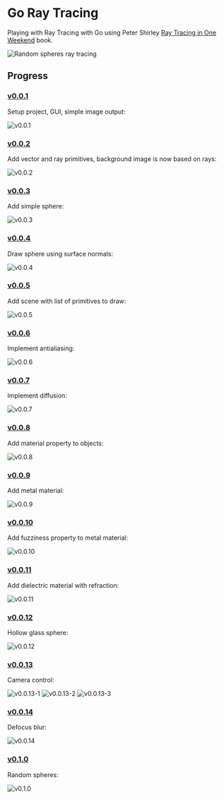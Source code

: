 # Go Ray Tracing

Playing with Ray Tracing with Go using Peter Shirley [Ray Tracing in One Weekend](http://www.realtimerendering.com/raytracing/Ray%20Tracing%20in%20a%20Weekend.pdf) book.

![Random spheres ray tracing](/img/v0.1.0.min.png)


## Progress

### [v0.0.1](https://github.com/dreadatour/go-ray-tracing/tree/v0.0.1)

Setup project, GUI, simple image output:

![v0.0.1](/img/v0.0.1.min.png)


### [v0.0.2](https://github.com/dreadatour/go-ray-tracing/tree/v0.0.2)

Add vector and ray primitives, background image is now based on rays:

![v0.0.2](/img/v0.0.2.min.png)


### [v0.0.3](https://github.com/dreadatour/go-ray-tracing/tree/v0.0.3)

Add simple sphere:

![v0.0.3](/img/v0.0.1.min.png)


### [v0.0.4](https://github.com/dreadatour/go-ray-tracing/tree/v0.0.4)

Draw sphere using surface normals:

![v0.0.4](/img/v0.0.4.min.png)


### [v0.0.5](https://github.com/dreadatour/go-ray-tracing/tree/v0.0.5)

Add scene with list of primitives to draw:

![v0.0.5](/img/v0.0.5.min.png)


### [v0.0.6](https://github.com/dreadatour/go-ray-tracing/tree/v0.0.6)

Implement antialiasing:

![v0.0.6](/img/v0.0.6.min.png)


### [v0.0.7](https://github.com/dreadatour/go-ray-tracing/tree/v0.0.7)

Implement diffusion:

![v0.0.7](/img/v0.0.7.min.png)


### [v0.0.8](https://github.com/dreadatour/go-ray-tracing/tree/v0.0.8)

Add material property to objects:

![v0.0.8](/img/v0.0.8.min.png)


### [v0.0.9](https://github.com/dreadatour/go-ray-tracing/tree/v0.0.9)

Add metal material:

![v0.0.9](/img/v0.0.9.min.png)


### [v0.0.10](https://github.com/dreadatour/go-ray-tracing/tree/v0.0.10)

Add fuzziness property to metal material:

![v0.0.10](/img/v0.0.10.min.png)


### [v0.0.11](https://github.com/dreadatour/go-ray-tracing/tree/v0.0.11)

Add dielectric material with refraction:

![v0.0.11](/img/v0.0.11.min.png)


### [v0.0.12](https://github.com/dreadatour/go-ray-tracing/tree/v0.0.12)

Hollow glass sphere:

![v0.0.12](/img/v0.0.12.min.png)


### [v0.0.13](https://github.com/dreadatour/go-ray-tracing/tree/v0.0.13)

Camera control:

![v0.0.13-1](/img/v0.0.13-1.min.png)
![v0.0.13-2](/img/v0.0.13-2.min.png)
![v0.0.13-3](/img/v0.0.13-3.min.png)


### [v0.0.14](https://github.com/dreadatour/go-ray-tracing/tree/v0.0.14)

Defocus blur:

![v0.0.14](/img/v0.0.14.min.png)


### [v0.1.0](https://github.com/dreadatour/go-ray-tracing/tree/v0.1.0)

Random spheres:

![v0.1.0](/img/v0.1.0.min.png)
